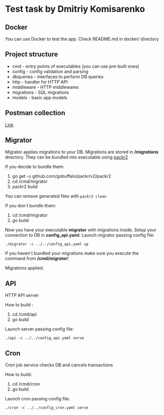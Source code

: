 # Test task by Dmitriy Komisarenko

## Docker

You can use Docker to test the app. Check README.md in docker/ directory

## Project structure

+ cmd - entry points of executables (you can use pre-built ones)
+ config - config validation and parsing
+ dbqueries - interfaces to perform DB queries
+ http - handler for HTTP API
+ middleware - HTTP middlewares
+ migrations - SQL migrations
+ models - basic app models

## Postman collection

[Link](https://www.getpostman.com/collections/30b985805f20c3962643)

## Migrator

Migrator applies migrations to your DB. Migrations are stored in **/migrations** directory.
They can be bundled into executable using [packr2](https://github.com/gobuffalo/packr/tree/master/v2)

If you decide to bundle them:

1. go get -u github.com/gobuffalo/packr/v2/packr2
2. cd /cmd/migrator
3. packr2 build

You can remove generated files with ```packr2 clean```

If you don`t bundle them:

1. cd /cmd/migrator
2. go build

Now you have your executable **migrator** with migrations inside. 
Setup your connection to DB in **config_api.yaml**.
Launch migrator passing config file:

```./migrator -c ../../config_api.yaml up```

If you haven`t bundled your migrations make sure you execute the command from **/cmd/migrator**!

Migrations applied.

## API

HTTP API server

How to build :
1. cd /cmd/api
2. go build

Launch server passing config file:

```./api -c ../../config_api.yaml serve```

## Cron

Cron job service checks DB and cancels transactions

How to build:
1. cd /cmd/cron
2. go build

Launch cron passing config file:

```./cron -c ../../config_cron.yaml serve```